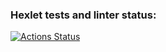 ### Hexlet tests and linter status:
[![Actions Status](https://github.com/Ilya-Sche/rails-project-66/actions/workflows/hexlet-check.yml/badge.svg)](https://github.com/Ilya-Sche/rails-project-66/actions)
